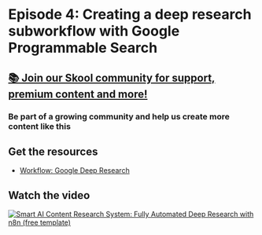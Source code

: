 # Episode 4: Creating a deep research subworkflow with Google Programmable Search

## [📚 Join our Skool community for support, premium content and more!](https://www.skool.com/ai-agents-az/about?gw4)

### Be part of a growing community and help us create more content like this

## Get the resources

- [Workflow: Google Deep Research](google_deep_research.json)

## Watch the video

[![Smart AI Content Research System: Fully Automated Deep Research with n8n (free template)](https://img.youtube.com/vi/Ylf58KNIkeU/0.jpg)](https://www.youtube.com/watch?v=Ylf58KNIkeU)
